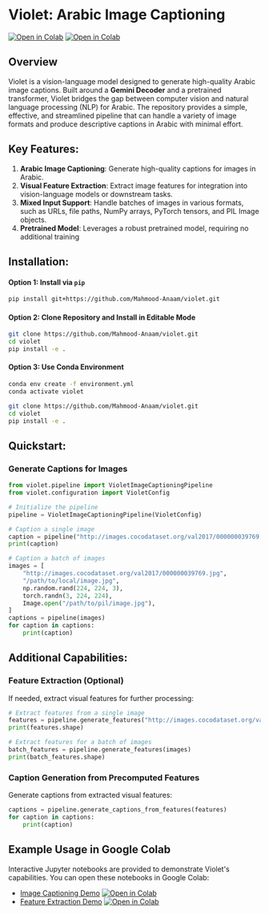 # Violet: Arabic Image Captioning
[![Open in Colab](https://colab.research.google.com/assets/colab-badge.svg)](https://colab.research.google.com/github/Mahmood-Anaam/violet/blob/main/notebooks/inference_demo.ipynb)
[![Open in Colab](https://colab.research.google.com/assets/colab-badge.svg)](https://colab.research.google.com/github/Mahmood-Anaam/violet/blob/main/notebooks/features_extraction_demo.ipynb)

## Overview

Violet is a vision-language model designed to generate high-quality Arabic image captions. Built around a **Gemini Decoder** and a pretrained transformer, Violet bridges the gap between computer vision and natural language processing (NLP) for Arabic. The repository provides a simple, effective, and streamlined pipeline that can handle a variety of image formats and produce descriptive captions in Arabic with minimal effort.

## Key Features:

1. **Arabic Image Captioning**: Generate high-quality captions for images in Arabic.
2. **Visual Feature Extraction**: Extract image features for integration into vision-language models or downstream tasks.
3. **Mixed Input Support**: Handle batches of images in various formats, such as URLs, file paths, NumPy arrays, PyTorch tensors, and PIL Image objects.
4. **Pretrained Model**: Leverages a robust pretrained model, requiring no additional training

## Installation:

#### Option 1: Install via `pip`
```bash
pip install git+https://github.com/Mahmood-Anaam/violet.git
```

#### Option 2: Clone Repository and Install in Editable Mode
```bash
git clone https://github.com/Mahmood-Anaam/violet.git
cd violet
pip install -e .
```

#### Option 3: Use Conda Environment
```bash
conda env create -f environment.yml
conda activate violet

git clone https://github.com/Mahmood-Anaam/violet.git
cd violet
pip install -e .
```

## Quickstart:

### Generate Captions for Images
```python
from violet.pipeline import VioletImageCaptioningPipeline
from violet.configuration import VioletConfig

# Initialize the pipeline
pipeline = VioletImageCaptioningPipeline(VioletConfig)

# Caption a single image
caption = pipeline("http://images.cocodataset.org/val2017/000000039769.jpg")
print(caption)

# Caption a batch of images
images = [
    "http://images.cocodataset.org/val2017/000000039769.jpg",
    "/path/to/local/image.jpg",
    np.random.rand(224, 224, 3),
    torch.randn(3, 224, 224),
    Image.open("/path/to/pil/image.jpg"),
]
captions = pipeline(images)
for caption in captions:
    print(caption)
```

## Additional Capabilities:

### Feature Extraction (Optional)
If needed, extract visual features for further processing:
```python
# Extract features from a single image
features = pipeline.generate_features("http://images.cocodataset.org/val2017/000000039769.jpg")
print(features.shape)

# Extract features for a batch of images
batch_features = pipeline.generate_features(images)
print(batch_features.shape)
```

### Caption Generation from Precomputed Features
Generate captions from extracted visual features:
```python
captions = pipeline.generate_captions_from_features(features)
for caption in captions:
    print(caption)
```

## Example Usage in Google Colab
Interactive Jupyter notebooks are provided to demonstrate Violet's capabilities. You can open these notebooks in Google Colab:

- [Image Captioning Demo](https://github.com/Mahmood-Anaam/violet/blob/main/notebooks/inference_demo.ipynb) [![Open in Colab](https://colab.research.google.com/assets/colab-badge.svg)](https://colab.research.google.com/github/Mahmood-Anaam/violet/blob/main/notebooks/inference_demo.ipynb)
- [Feature Extraction Demo](https://github.com/Mahmood-Anaam/violet/blob/main/notebooks/features_extraction_demo.ipynb) [![Open in Colab](https://colab.research.google.com/assets/colab-badge.svg)](https://colab.research.google.com/github/Mahmood-Anaam/violet/blob/main/notebooks/features_extraction_demo.ipynb)
